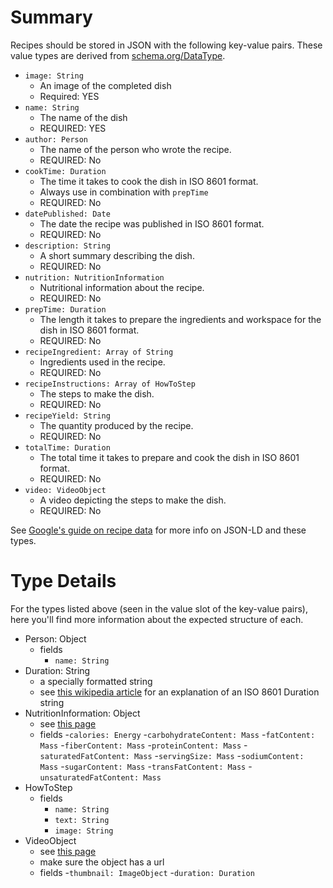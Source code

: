 # Summary

Recipes should be stored in JSON with the following key-value pairs. These value types are derived from
[schema.org/DataType](https://schema.org/DataType).
- `image: String`
    - An image of the completed dish
    - Required: YES
- `name: String`
    - The name of the dish
    - REQUIRED: YES
- `author: Person`
    - The name of the person who wrote the recipe.
    - REQUIRED: No
- `cookTime: Duration`
    - The time it takes to cook the dish in ISO 8601 format.
    - Always use in combination with `prepTime`
    - REQUIRED: No
- `datePublished: Date`
    - The date the recipe was published in ISO 8601 format.
    - REQUIRED: No
- `description: String`
    - A short summary describing the dish.
    - REQUIRED: No
- `nutrition: NutritionInformation`
    - Nutritional information about the recipe.
    - REQUIRED: No
- `prepTime: Duration`
    - The length it takes to prepare the ingredients and workspace for the dish in ISO 8601 format.
    - REQUIRED: No
- `recipeIngredient: Array of String`
    - Ingredients used in the recipe.
    - REQUIRED: No
- `recipeInstructions: Array of HowToStep`
    - The steps to make the dish.
    - REQUIRED: No
- `recipeYield: String`
    - The quantity produced by the recipe.
    - REQUIRED: No
- `totalTime: Duration`
    - The total time it takes to prepare and cook the dish in ISO 8601 format.
    - REQUIRED: No
- `video: VideoObject`
    - A video depicting the steps to make the dish.
    - REQUIRED: No

See [Google's guide on recipe
data](https://developers.google.com/search/docs/advanced/structured-data/recipe#recipe-properties) for more info on
JSON-LD and these types.

# Type Details
For the types listed above (seen in the value slot of the key-value pairs), here you'll find more information about the
expected structure of each.

- Person: Object
    - fields
        - `name: String`
- Duration: String
    - a specially formatted string
    - see [this wikipedia article](https://en.wikipedia.org/wiki/ISO_8601#Durations) for an explanation of an ISO 8601
    Duration string
- NutritionInformation: Object
    - see [this page](https://schema.org/NutritionInformation)
    - fields
        -`calories: Energy`
        -`carbohydrateContent: Mass`
        -`fatContent: Mass`
        -`fiberContent: Mass`
        -`proteinContent: Mass`
        -`saturatedFatContent: Mass`
        -`servingSize: Mass`
        -`sodiumContent: Mass`
        -`sugarContent: Mass`
        -`transFatContent: Mass`
        -`unsaturatedFatContent: Mass`
- HowToStep
    - fields
        - `name: String`
        - `text: String`
        - `image: String`
- VideoObject
    - see [this page](https://schema.org/VideoObject)
    - make sure the object has a url
    - fields
        -`thumbnail: ImageObject`
        -`duration: Duration`
